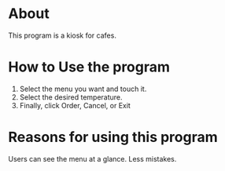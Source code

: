 About
======
This program is a kiosk for cafes.

How to Use the program
=====
1. Select the menu you want and touch it.
2. Select the desired temperature.
3. Finally, click Order, Cancel, or Exit

Reasons for using this program
=====
Users can see the menu at a glance.
Less mistakes.
